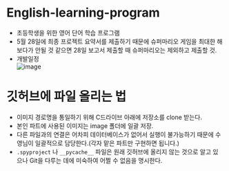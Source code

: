 # English-learning-program

- 초등학생을 위한 영어 단어 학습 프로그램
- 5월 28일에 최종 프로젝트 요약서를 제출하기 때문에 슈퍼마리오 게임을 최대한 해보다가 안될 것 같으면 28일
  보고서 제출할 때 슈퍼마리오는 제외하고 제출할 것.
- 개발일정   
![image](https://user-images.githubusercontent.com/74577768/114293649-ed4d2e00-9ad2-11eb-8cb9-af90ddbc3a62.png)

# 깃허브에 파일 올리는 법

- 이미지 경로명을 통일하기 위해 C드라이브 아래에 저장소를 clone 받는다.
- 본인 파트에 사용된 이미지는 image 폴더에 일괄 저장.
- 다른 파일과의 연결은 어차피 데이터베이스가 없어서 실행이 불가능하기 때문에 수영님이 일괄적으로 담당한다.(각자 맡은 파트만 구현하면 됩니다.)
- `.spyproject` 나 `__pycache__` 파일은 원래 깃허브에 올리지 않는 것으로 알고 있으나 Git을 다루는 데에 미숙하여 어쩔 수 없음을 명시한다.
